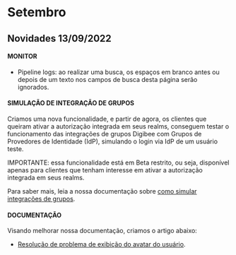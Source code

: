 # Setembro

## Novidades 13/09/2022

#### MONITOR

* Pipeline logs: ao realizar uma busca, os espaços em branco antes ou depois de um texto nos campos de busca desta página serão ignorados.



#### SIMULAÇÃO DE INTEGRAÇÃO DE GRUPOS&#x20;

Criamos uma nova funcionalidade, e partir de agora, os clientes que queiram ativar a autorização integrada em seus realms, conseguem testar o funcionamento das integrações de grupos Digibee com Grupos de Provedores de Identidade (IdP), simulando o login via IdP de um usuário teste.

IMPORTANTE: essa funcionalidade está em Beta restrito, ou seja, disponível apenas para clientes que tenham interesse em ativar a autorização integrada em seus realms.

Para saber mais, leia a nossa documentação sobre [como simular integrações de grupos](https://docs.digibee.com/documentation/v/pt-br/administration/integracao-de-provedor-de-identidades/integracao-dos-grupos-idp-com-grupos-digibee#como-simular-uma-integracao).

####

#### DOCUMENTAÇÃO

Visando melhorar nossa documentação, criamos o artigo abaixo:&#x20;

* [Resolução de problema de exibição do avatar do usuário](https://intercom.help/godigibee/pt-BR/articles/6545115-problema-com-a-imagem-do-avatar-do-usuario).

